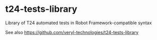 # t24-tests-library
Library of T24 automated tests in Robot Framework-compatible syntax

See also https://github.com/veryl-technologies/t24-tests-library
